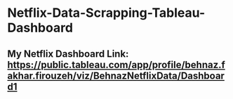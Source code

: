 # Netflix-Data-Scrapping-Tableau-Dashboard


## My Netflix Dashboard Link: https://public.tableau.com/app/profile/behnaz.fakhar.firouzeh/viz/BehnazNetflixData/Dashboard1
